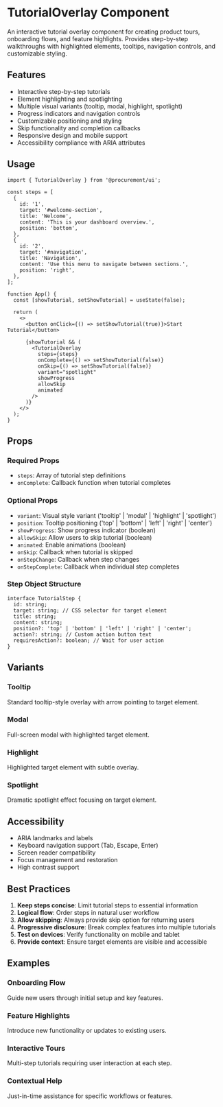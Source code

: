 # TutorialOverlay Component

An interactive tutorial overlay component for creating product tours, onboarding flows, and feature highlights. Provides step-by-step walkthroughs with highlighted elements, tooltips, navigation controls, and customizable styling.

## Features

- Interactive step-by-step tutorials
- Element highlighting and spotlighting
- Multiple visual variants (tooltip, modal, highlight, spotlight)
- Progress indicators and navigation controls
- Customizable positioning and styling
- Skip functionality and completion callbacks
- Responsive design and mobile support
- Accessibility compliance with ARIA attributes

## Usage

```tsx
import { TutorialOverlay } from '@procurement/ui';

const steps = [
  {
    id: '1',
    target: '#welcome-section',
    title: 'Welcome',
    content: 'This is your dashboard overview.',
    position: 'bottom',
  },
  {
    id: '2',
    target: '#navigation',
    title: 'Navigation',
    content: 'Use this menu to navigate between sections.',
    position: 'right',
  },
];

function App() {
  const [showTutorial, setShowTutorial] = useState(false);

  return (
    <>
      <button onClick={() => setShowTutorial(true)}>Start Tutorial</button>

      {showTutorial && (
        <TutorialOverlay
          steps={steps}
          onComplete={() => setShowTutorial(false)}
          onSkip={() => setShowTutorial(false)}
          variant="spotlight"
          showProgress
          allowSkip
          animated
        />
      )}
    </>
  );
}
```

## Props

### Required Props

- `steps`: Array of tutorial step definitions
- `onComplete`: Callback function when tutorial completes

### Optional Props

- `variant`: Visual style variant ('tooltip' | 'modal' | 'highlight' | 'spotlight')
- `position`: Tooltip positioning ('top' | 'bottom' | 'left' | 'right' | 'center')
- `showProgress`: Show progress indicator (boolean)
- `allowSkip`: Allow users to skip tutorial (boolean)
- `animated`: Enable animations (boolean)
- `onSkip`: Callback when tutorial is skipped
- `onStepChange`: Callback when step changes
- `onStepComplete`: Callback when individual step completes

### Step Object Structure

```tsx
interface TutorialStep {
  id: string;
  target: string; // CSS selector for target element
  title: string;
  content: string;
  position?: 'top' | 'bottom' | 'left' | 'right' | 'center';
  action?: string; // Custom action button text
  requiresAction?: boolean; // Wait for user action
}
```

## Variants

### Tooltip

Standard tooltip-style overlay with arrow pointing to target element.

### Modal

Full-screen modal with highlighted target element.

### Highlight

Highlighted target element with subtle overlay.

### Spotlight

Dramatic spotlight effect focusing on target element.

## Accessibility

- ARIA landmarks and labels
- Keyboard navigation support (Tab, Escape, Enter)
- Screen reader compatibility
- Focus management and restoration
- High contrast support

## Best Practices

1. **Keep steps concise**: Limit tutorial steps to essential information
2. **Logical flow**: Order steps in natural user workflow
3. **Allow skipping**: Always provide skip option for returning users
4. **Progressive disclosure**: Break complex features into multiple tutorials
5. **Test on devices**: Verify functionality on mobile and tablet
6. **Provide context**: Ensure target elements are visible and accessible

## Examples

### Onboarding Flow

Guide new users through initial setup and key features.

### Feature Highlights

Introduce new functionality or updates to existing users.

### Interactive Tours

Multi-step tutorials requiring user interaction at each step.

### Contextual Help

Just-in-time assistance for specific workflows or features.
